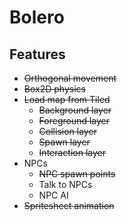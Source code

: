 # Bolero

## Features

* ~~Orthogonal movement~~
* ~~Box2D physics~~
* ~~Load map from Tiled~~
    * ~~Background layer~~
    * ~~Foreground layer~~
    * ~~Collision layer~~
    * ~~Spawn layer~~
    * ~~Interaction layer~~
* NPCs
    * ~~NPC spawn points~~
    * Talk to NPCs
    * NPC AI
* ~~Spritesheet animation~~
